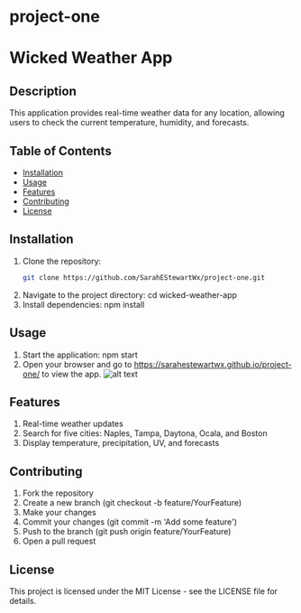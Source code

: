 # project-one
# Wicked Weather App

## Description
This application provides real-time weather data for any location, allowing users to check the current temperature, humidity, and forecasts.

## Table of Contents
- [Installation](#installation)
- [Usage](#usage)
- [Features](#features)
- [Contributing](#contributing)
- [License](#license)

## Installation
1. Clone the repository:
   ```bash
   git clone https://github.com/SarahEStewartWx/project-one.git
2. Navigate to the project directory:
cd wicked-weather-app
3. Install dependencies:
npm install

## Usage

1. Start the application:
npm start
2. Open your browser and go to https://sarahestewartwx.github.io/project-one/ to view the app.
![alt text](<assets/images/Screenshot 2024-10-21 172357.png>)

## Features 

1. Real-time weather updates
2. Search for five cities: Naples, Tampa, Daytona, Ocala, and Boston
3. Display temperature, precipitation, UV, and forecasts

## Contributing

1. Fork the repository
2. Create a new branch (git checkout -b feature/YourFeature)
3. Make your changes
4. Commit your changes (git commit -m 'Add some feature')
5. Push to the branch (git push origin feature/YourFeature)
6. Open a pull request

## License

This project is licensed under the MIT License - see the LICENSE file for details.